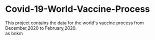 # Covid-19-World-Vaccine-Process
This project contains  the data for the world's vaccine process from December,2020 to February,2020.  
as
bnkm
